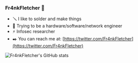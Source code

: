 ### Fr4nkFletcher 🐲

- 🪛 I like to solder and make things
- 🔮 Trying to be a hardware/software/network engineer
- ⚡ Infosec researcher
- ✒️ You can reach me at: [https://twitter.com/Fr4nkFletcher](https://twitter.com/Fr4nkFletcher)
 
![Fr4nkFletcher's GitHub stats](https://github-readme-stats.vercel.app/api?username=Fr4nkFletcher&show_icons=true&theme=radical&show=prs_merged)
